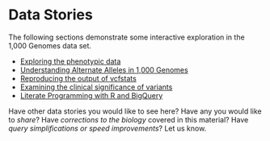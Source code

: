 Data Stories
==========================

The following sections demonstrate some interactive exploration in the 1,000 Genomes data set.  

 * [Exploring the phenotypic data](./exploring-the-phenotypic-data)
 * [Understanding Alternate Alleles in 1,000 Genomes](./understanding-alternate-alleles)
 * [Reproducing the output of vcfstats](./reproducing-vcfstats)
 * [Examining the clinical significance of variants](./examining-clinical-significance)
 * [Literate Programming with R and BigQuery](./literate-programming-demo)

Have other data stories you would like to see here?  Have any you would like to *share*?  Have *corrections to the biology* covered in this material?  Have *query simplifications or speed improvements*?  Let us know.